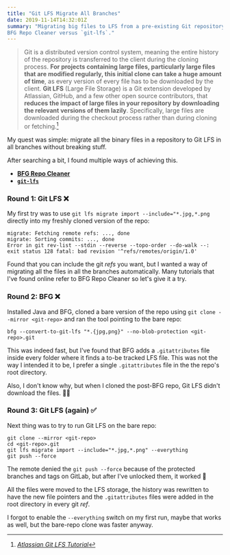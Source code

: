 ```yaml
---
title: "Git LFS Migrate All Branches"
date: 2019-11-14T14:32:01Z
summary: "Migrating big files to LFS from a pre-existing Git repository using
BFG Repo Cleaner versus `git-lfs`."
---
```


> Git is a distributed version control system, meaning the entire history of the
repository is transferred to the client during the cloning process.
**For projects containing large files, particularly large files that are
modified regularly, this initial clone can take a huge amount of time**, as
every version of every file has to be downloaded by the client. **Git LFS**
(Large File Storage) is a Git extension developed by Atlassian, GitHub, and
a few other open source contributors, that **reduces the impact of large files
in your repository by downloading the relevant versions of them lazily**.
Specifically, large files are downloaded during the checkout process rather
than during cloning or fetching.[^1]

[^1]: *[Atlassian Git LFS Tutorial](https://www.atlassian.com/git/tutorials/git-lfs)*

My quest was simple: migrate all the binary files in a repository to
Git LFS in all branches without breaking stuff.

After searching a bit, I found multiple ways of achieving this.

- **[BFG Repo Cleaner](https://github.com/rtyley/bfg-repo-cleaner)**
- **[`git-lfs`](https://github.com/git-lfs/git-lfs)**

### Round 1: Git LFS ❌
My first try was to use `git lfs migrate import --include="*.jpg,*.png`
directly into my freshly cloned version of the repo:

```
migrate: Fetching remote refs: ..., done
migrate: Sorting commits: ..., done
Error in git rev-list --stdin --reverse --topo-order --do-walk --: exit status 128 fatal: bad revision '^refs/remotes/origin/1.0'
```

Found that you can include the git *refs* you want, but I wanted a way of
migrating all the files in all the branches automatically.
Many tutorials that I've found online refer to BFG Repo Cleaner
so let's give it a try.

### Round 2: BFG ❌

Installed Java and BFG, cloned a bare version of the repo using
`git clone --mirror <git-repo>` and ran the tool pointing to the bare repo:

```
bfg --convert-to-git-lfs "*.{jpg,png}" --no-blob-protection <git-repo>.git
```

This was indeed fast, but I've found that BFG adds a `.gitattributes` file
inside every folder where it finds a to-be tracked LFS file. This was not
the way I intended it to be, I prefer a single `.gitattributes` file in the
the repo's root directory.

Also, I don't know why, but when I cloned the post-BFG repo, Git LFS didn't
download the files. 🤷‍♂️

### Round 3: Git LFS (again) ✅
Next thing was to try to run Git LFS on the bare repo:

```
git clone --mirror <git-repo>
cd <git-repo>.git
git lfs migrate import --include="*.jpg,*.png" --everything
git push --force
```

The remote denied the `git push --force` because of the protected branches and
tags on GitLab, but after I've unlocked them, it worked 🎉

All the files were moved to the LFS storage, the history was rewritten to have
the new file pointers and the `.gitattributes` files were added in the
root directory in every git *ref*.

I forgot to enable the `--everything` switch on my first run, maybe that works
as well, but the bare-repo clone was faster anyway.
